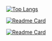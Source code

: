[![Top Langs](https://github-readme-stats.vercel.app/api/top-langs/?username=jamesCrumble)](https://github.com/JamesCrumble)


[![Readme Card](https://github-readme-stats.vercel.app/api/pin/?username=jamesCrumble&repo=PoeBeastBotv3)](https://github.com/JamesCrumbleProduction/PoeBeastBotv3)

[![Readme Card](https://github-readme-stats.vercel.app/api/pin/?username=jamesCrumble&repo=AlbionFisherBot)](https://github.com/JamesCrumbleProduction/AlbionFisherBot)
